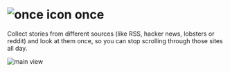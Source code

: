# ![once icon](https://batr.am/once/icon.png?small) once

Collect stories from different sources (like RSS, hacker news, lobsters or reddit) and look at them once, so you can stop scrolling through those sites all day.

![main view](https://batr.am/once/main.png)
